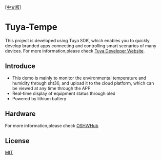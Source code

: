 [[中文版]](README_cn.md)
# Tuya-Tempe
This project is developed using Tuya SDK, which enables you to quickly develop branded apps connecting and controlling smart scenarios of many devices. For more information,please check [Tuya Developer Website](https://developer.tuya.com/).

## Introduce

- This demo is mainly to monitor the environmental temperature and humidity through sht30, and upload it to the cloud platform, which can be viewed at any time through the APP
- Real-time display of equipment status through oled
- Powered by lithium battery

## Hardware

For more information,please check [OSHWHub](https://oshwhub.com/asxs/zhi-neng-wen-shi-du-zhuan-gan-qi).

## License

[MIT](https://github.com/Modular-X-01/diy-tuya-cloud-sw/blob/main/LICENSE)
